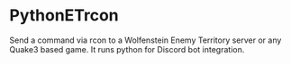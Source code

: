 # PythonETrcon
Send a command via rcon to a Wolfenstein Enemy Territory server or any Quake3 based game. It runs python for Discord bot integration.
